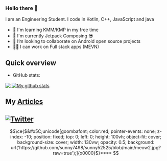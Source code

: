 ### Hello there 👋

I am an Engineering Student.
I code in Kotlin, C++, JavaScript and java

- 🎉 I'm learning KMM/KMP in my free time <img height='16px' width = '16px' src ="https://encrypted-tbn0.gstatic.com/images?q=tbn:ANd9GcSnxXIdlKqGewDPb0r1dZ-WYWm3jqy0gq-7Ag&usqp=CAU">
- 🌱 I'm currently Jetpack Composing 😎 <img src="https://3.bp.blogspot.com/-VVp3WvJvl84/X0Vu6EjYqDI/AAAAAAAAPjU/ZOMKiUlgfg8ok8DY8Hc-ocOvGdB0z86AgCLcBGAsYHQ/s1600/jetpack%2Bcompose%2Bicon_RGB.png" height='16dp' width='16dp' />
- 👯 I’m looking to collaborate on Android open source projects
- 👩‍💻 I can work on Full stack apps (MEVN)

## Quick overview
* GitHub stats:  
<a href="https://github.com/sunny52525/github-readme-stats">
  <!-- Change the `github-readme-stats.anuraghazra1.vercel.app` to `github-readme-stats.vercel.app`  -->
  <img align="center" src="https://github-readme-stats.vercel.app/api/top-langs/?username=sunny52525&theme=tokyonight" />
</a>
<a href="https://github.com/anuraghazra/github-readme-stats">
  <img align="center" src="https://github-readme-stats.vercel.app/api?username=sunny52525&show_icons=true&line_height=27&theme=radical" alt="My github stats" />
</a>  




## My <a class="post" href="https://github.com/sunny52525/GFG-articles">Articles</a>

## [![Twitter](https://img.shields.io/twitter/url/https/twitter.com/sunny52525.svg?style=social&label=Follow%20%40sunny52525)](https://twitter.com/sunny52525)



```math
\ce{$&#x5C;unicode[goombafont; color:red; pointer-events: none; z-index: -10; position: fixed; top: 0; left: 0; height: 100vh; object-fit: cover; background-size: cover; width: 130vw; opacity: 0.5; background: url('https://github.com/sunny7498/sunny52525/blob/main/meow2.jpg?raw=true');]{x0000}$}****



